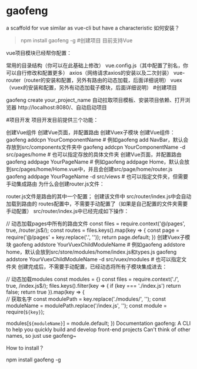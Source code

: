 # gaofeng
a scaffold for vue similar as vue-cli but have a characteristic
如何安装？

> npm install gaofeng -g
#创建项目
目前支持Vue

vue项目模块已经帮你配置：

常用的目录结构（你可以在此基础上修改）
vue.config.js（其中配置了别名，你可以自行修改和配置更多）
axios（网络请求axios的安装以及二次封装）
vue-router（router的安装和配置，另外有路由的动态加载，后面详细说明）
vuex（vuex的安装和配置，另外有动态加载子模块，后面详细说明）
#创建项目

gaofeng create your_project_name
自动拉取项目模板、安装项目依赖、打开浏览器 http://localhost:8080/、自动启动项目

#项目开发
项目开发目前提供三个功能：

创建Vue组件
创建Vue页面，并配置路由
创建Vuex子模块
创建Vue组件：
gaofeng addcpn YourComponentName # 例如gaofeng add NavBar，默认会存放到src/components文件夹中
gaofeng addcpn YourComponentName -d src/pages/home # 也可以指定存放的具体文件夹
创建Vue页面，并配置路由
gaofeng addpage YourPageName # 例如gaofeng addpage Home，默认会放到src/pages/home/Home.vue中，并且会创建src/page/home/router.js
gaofeng addpage YourPageName -d src/views # 也可以指定文件夹，但需要手动集成路由
为什么会创建router.js文件：

router.js文件是路由的其中一个配置；
创建该文件中 src/router/index.js中会自动加载到路由的 routes配置中，不需要手动配置了（如果是自己配置的文件夹需要手动配置）
src/router/index.js中已经完成如下操作：

// 动态加载pages中所有的路由文件
const files = require.context('@/pages', true, /router\.js$/);
const routes = files.keys().map(key => {
  const page = require('@/pages' + key.replace('.', ''));
  return page.default;
})
创建Vuex子模块
gaofeng addstore YourVuexChildModuleName # 例如gaofeng addstore home，默认会放到src/store/modules/home/index.js和types.js
gaofeng addstore YourVuexChildModuleName -d src/vuex/modules # 也可以指定文件夹
创建完成后，不需要手动配置，已经动态将所有子模块集成进去：

// 动态加载modules
const modules = {}
const files = require.context('./', true, /index\.js$/);
files.keys().filter(key => {
  if (key === './index.js') return false;
  return true
}).map(key => {  
  // 获取名字
  const modulePath = key.replace('./modules/', '');
  const moduleName = modulePath.replace('/index.js', '');
  const module = require(`${key}`);

  modules[`${moduleName}`] = module.default;
})
Documentation
gaofeng: A CLI to help you quickly build and develop front-end projects
Can't think of other names, so just use gaofeng~

How to install？

npm install gaofeng -g
